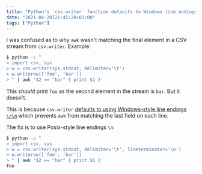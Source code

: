 ```yaml
---
title: "Python's `csv.writer` function defaults to Windows line endings"
date: "2021-04-20T21:45:28+01:00"
tags: ["Python"]
---
```


I was confused as to why `awk` wasn't matching the final element in a CSV
stream from `csv.writer`. Example:

```sh
$ python -c "
> import csv, sys
> w = csv.writer(sys.stdout, delimiter='\t')
> w.writerow(['foo', 'bar'])
> " | awk '$2 == "bar" { print $1 }'
```

This _should_ print `foo` as the second element in the stream is `bar`. But it
doesn't.

This is because `csv.writer` [defaults to using Windows-style line endings
`\r\n`](https://docs.python.org/3/library/csv.html#csv.Dialect.lineterminator)
which prevents `awk` from matching the last field on each line.

The fix is to use Posix-style line endings `\n`:

```sh
$ python -c "
> import csv, sys
> w = csv.writer(sys.stdout, delimiter='\t', lineterminator='\n')
> w.writerow(['foo', 'bar'])
> " | awk '$2 == "bar" { print $1 }'
foo
```
